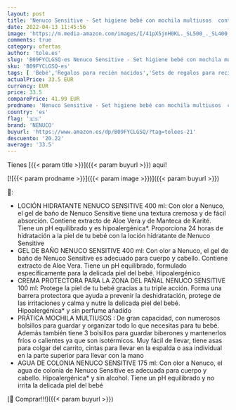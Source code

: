 ```yaml
---
layout: post
title: 'Nenuco Sensitive - Set higiene bebé con mochila multiusos  contiene agua de colonia  gel de baño  loción y crema para la zona del pañal - 4 productos'
date: 2022-04-13 11:45:56
image: 'https://m.media-amazon.com/images/I/41pX5jnH0KL._SL500_._SL400_.jpg'
comments: true
category: ofertas
author: 'tole.es'
slug: 'B09FYCLGSQ-es Nenuco Sensitive - Set higiene bebé con mochila multiusos...'
sku: 'B09FYCLGSQ-es'
tags: [ 'Bebé','Regalos para recién nacidos','Sets de regalos para recién nacidos','agua','colonia','de','es','nenuco', ]
actualPrice: 33.5 EUR
currency: EUR
price: 33.5
comparePrice: 41.99 EUR
prodname: 'Nenuco Sensitive - Set higiene bebé con mochila multiusos  contiene agua de colonia  gel de baño  loción y crema para la zona del pañal - 4 productos'
country: 'es'
flag: '🇪🇸'
brand: 'NENUCO'
buyurl: 'https://www.amazon.es/dp/B09FYCLGSQ/?tag=tolees-21'
descuento: '20.22'
average: '33.5'
---
```


Tienes [{{< param title >}}]({{< param buyurl >}}) aqui!

[![{{< param prodname >}}]({{< param image >}})]({{< param buyurl >}})

🔎:

- LOCIÓN HIDRATANTE NENUCO SENSITIVE 400 ml: Con olor a Nenuco, el gel de baño de Nenuco Sensitive tiene una textura cremosa y de fácil absorción. Contiene extracto de Aloe Vera y de Manteca de Karité. Tiene un pH equilibrado y es hipoalergénica*. Proporciona 24 horas de hidratación a la piel de tu bebé con la loción hidratante de Nenuco Sensitive
- GEL DE BAÑO NENUCO SENSITIVE 400 ml: Con olor a Nenuco, el gel de baño de Nenuco Sensitive es adecuado para cuerpo y cabello. Contiene extracto de Aloe Vera. Tiene un pH equilibrado, formulado específicamente para la delicada piel del bebé. Hipoalergénico
- CREMA PROTECTORA PARA LA ZONA DEL PAÑAL NENUCO SENSITIVE 100 ml: Protege la piel de tu bebé gracias a tu triple acción. Forma una barrera protectora que ayuda a prevenir la deshidratación, protege de las irritaciones y calma y nutre la delicada piel del bebé. Hipoalergénica* y sin perfume añadido
- PRÁTICA MOCHILA MULTIUSOS : De gran capacidad, con numerosos bolsillos para guardar y organizar todo lo que necesitas para tu bebé. Además también tiene 3 bolsillos para guardar biberones y mantenerlos fríos o calientes ya que son isotérmicos. Muy fácil de llevar, tiene asas para colgar del carrito, cintas para llevar en la espalda o asa individual en la parte superior para llevar con la mano
- AGUA DE COLONIA NENUCO SENSITIVE 175 ml: Con olor a Nenuco, el agua de colonia de Nenuco Sensitive es adecuada para cuerpo y cabello. Hipoalergénica* y sin alcohol. Tiene un pH equilibrado y no irrita la delicada piel del bebé

[🛒 Comprar!!!]({{< param buyurl >}})
